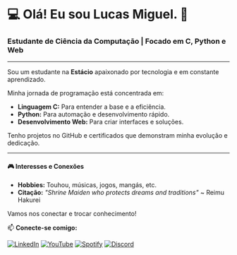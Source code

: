 # 💻 Olá! Eu sou Lucas Miguel. 👋

### Estudante de Ciência da Computação | Focado em C, Python e Web
---

Sou um estudante na **Estácio** apaixonado por tecnologia e em constante aprendizado.

Minha jornada de programação está concentrada em:
- **Linguagem C:** Para entender a base e a eficiência.
- **Python:** Para automação e desenvolvimento rápido.
- **Desenvolvimento Web:** Para criar interfaces e soluções.

Tenho projetos no GitHub e certificados que demonstram minha evolução e dedicação.

---
#### 🎮 Interesses e Conexões
- **Hobbies:** Touhou, músicas, jogos, mangás, etc.
- **Citação:** *"Shrine Maiden who protects dreams and traditions"* ~ Reimu Hakurei

Vamos nos conectar e trocar conhecimento!

📫 **Conecte-se comigo:**

[![LinkedIn](https://img.shields.io/badge/LinkedIn-0077B5?style=for-the-badge&logo=linkedin&logoColor=white)](https://www.linkedin.com/in/lucas-miguel-rocha-silva-378276366/) 
[![YouTube](https://img.shields.io/badge/YouTube-FF0000?style=for-the-badge&logo=youtube&logoColor=white)](https://www.youtube.com/c/LucasinXablau)
[![Spotify](https://img.shields.io/badge/Spotify-1ED760?style=for-the-badge&logo=spotify&logoColor=white)](https://open.spotify.com/user/efvf8l4lxkdmw14d29dlsnw6w?si=f44f70fc183f45b3) 
[![Discord](https://img.shields.io/badge/Discord-5865F2?style=for-the-badge&logo=discord&logoColor=white)](https://pt.anotepad.com/notes/yae2ypx8)
